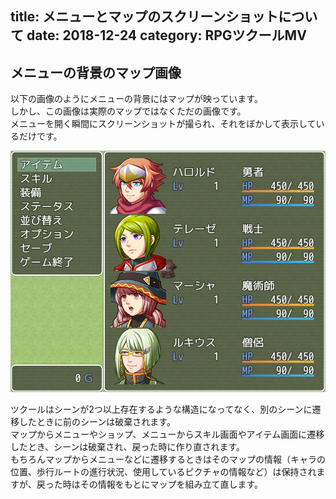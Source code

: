 title: メニューとマップのスクリーンショットについて
date: 2018-12-24
category: RPGツクールMV
---

## メニューの背景のマップ画像

以下の画像のようにメニューの背景にはマップが映っています。  
しかし、この画像は実際のマップではなくただの画像です。  
メニューを開く瞬間にスクリーンショットが撮られ、それをぼかして表示しているだけです。  

![メニューの裏に表示されているマップ](/img/2018-12-24-menu-map-screenshot/screenshot.png)

ツクールはシーンが2つ以上存在するような構造になってなく、別のシーンに遷移したときに前のシーンは破棄されます。  
マップからメニューやショップ、メニューからスキル画面やアイテム画面に遷移したとき、シーンは破棄され、戻った時に作り直されます。  
もちろんマップからメニューなどに遷移するときはそのマップの情報（キャラの位置、歩行ルートの進行状況、使用しているピクチャの情報など）は保持されますが、戻った時はその情報をもとにマップを組み立て直します。


